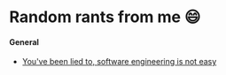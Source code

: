 # Random rants from me 😄

#### General
* [You've been lied to, software engineering is not easy](SoftwareEngineeringIsNotEasy.md)